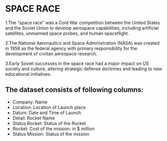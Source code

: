 # SPACE RACE

1.The “space race” was a Cold War competition between the United States and the Soviet Union to develop aerospace capabilities, including artificial satellites, unmanned space probes, and human spaceflight.

2.The National Aeronautics and Space Administration (NASA) was created in 1958 as the federal agency with primary responsibility for the development of civilian aerospace research.

3.Early Soviet successes in the space race had a major impact on US society and culture, altering strategic defense doctrines and leading to new educational initiatives.


## The dataset consists of following columns:

- Company: Name
- Location: Location of Launch place
- Datum: Date and Time of Launch
- Detail: Rocket Name
- Status Rocket: Status of the Rocket
- Rocket: Cost of the mission: in $ million
- Status Mission: Status of the mission

